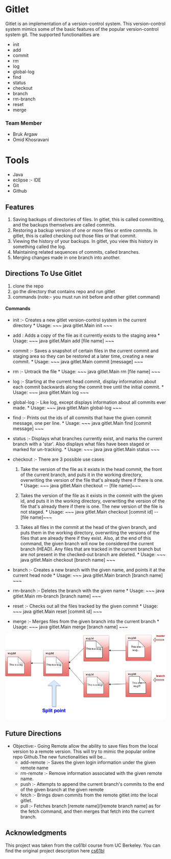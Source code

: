 # Gitlet
Gitlet is an implementation of a version-control system. This version-control system mimics some of the basic features of the popular version-control system git. The supported functionalities are
  - init
  - add
  - commit
  - rm
  - log
  - global-log
  - find
  - status
  - checkout
  - branch
  - rm-branch
  - reset
  - merge

### Team Member
- Bruk Argaw
- Omid Khosravani

# Tools
  - Java
  - eclipse :- IDE
  - Git
  - Github

## Features
1. Saving backups of directories of files. In gitlet, this is called committing, and the backups themselves are called commits.
2. Restoring a backup version of one or more files or entire commits. In gitlet, this is called checking out those files or that commit.
3. Viewing the history of your backups. In gitlet, you view this history in something called the log.
4. Maintaining related sequences of commits, called branches.
5. Merging changes made in one branch into another.

## Directions To Use Gitlet
 1. clone the repo
 2. go the directory that contains repo and run gitlet
 3. commands (note:- you must run init before and other gitlet command)

#### Commands
- init :- Creates a new gitlet version-control system in the current directory
            * Usage: ~~~ java gitlet.Main init ~~~

- add : Adds a copy of the file as it currently exists to the staging area
            * Usage: ~~~ java gitlet.Main add [file name] ~~~

- commit :-  Saves a snapshot of certain files in the current commit and staging area so they   can be restored at a later time, creating a new commit.
            * Usage: ~~~ java gitlet.Main commit [message] ~~~

- rm :- Untrack the file
            * Usage: ~~~ java gitlet.Main rm [file name] ~~~

- log :-  Starting at the current head commit, display information about each commit backwards along the commit tree until the initial commit.
            * Usage: ~~~ java gitlet.Main log ~~~

- global-log :- Like log, except displays information about all commits ever made.
            * Usage: ~~~ java gitlet.Main global-log ~~~

- find :- Prints out the ids of all commits that have the given commit message, one per line.
            * Usage:  ~~~ java  gitlet.Main find [commit message] ~~~

- status :- Displays what branches currently exist, and marks the current branch with a 'star'. Also displays what files have been staged or marked for un-tracking.
            * Usage: ~~~ java  java gitlet.Main status ~~~

- checkout :-  There are 3 possible use cases
    1. Take the version of the file as it exists in the head commit, the front of the current     branch, and puts it in the working directory, overwriting the version of the file that's already there if there is one.
            * Usage: ~~~ java  gitlet.Main checkout -- [file name]~~~

    2. Takes the version of the file as it exists in the commit with the given id, and puts it in the working directory, overwriting the version of the file that's already there if there is one. The new version of the file is not staged.
             * Usage: ~~~ java gitlet.Main checkout [commit id] -- [file name]~~~
    3. Takes all files in the commit at the head of the given branch, and puts them in the working directory, overwriting the versions of the files that are already there if they exist. Also, at the end of this command, the given branch will now be considered the current branch (HEAD). Any files that are tracked in the current branch but are not present in the checked-out branch are deleted.
              * Usage: ~~~ java gitlet.Main checkout [branch name] ~~~
- branch :-  Creates a new branch with the given name, and points it at the current head node
              * Usage: ~~~ java gitlet.Main branch [branch name] ~~~
- rm-branch :- Deletes the branch with the given name
              * Usage: ~~~ java gitlet.Main rm-branch [branch name] ~~~
- reset :- Checks out all the files tracked by the given commit
              * Usage: ~~~ java gitlet.Main reset [commit id] ~~~
- merge :- Merges files from the given branch into the current branch
              * Usage: ~~~ java gitlet.Main merge [branch name] ~~~

![Alt Text](https://github.com/trxw/Gitlet/blob/master/assets/split_point.png)

## Future Directions
- Objective:-  Going Remote allow the ability to save files from the local version to a remote version. This will try to mimic the popular online repo Github.The new functionalities will be...  
    * add-remote :-  Saves the given login information under the given remote name
    * rm-remote :- Remove information associated with the given remote name.
    * push :- Attempts to append the current branch's commits to the end of the given branch at the given remote
    * fetch :- Brings down commits from the remote gitlet into the local gitlet.
    * pull :- Fetches branch [remote name]/[remote branch name] as for the fetch command, and then merges that fetch into the current branch.


## Acknowledgments
  This project was taken from the cs61bl course from UC Berkeley. You can find the original project description here [cs61bl](https://inst.eecs.berkeley.edu/~cs61b/fa15/hw/proj3/#d-detailed-spec-of-behavior)

